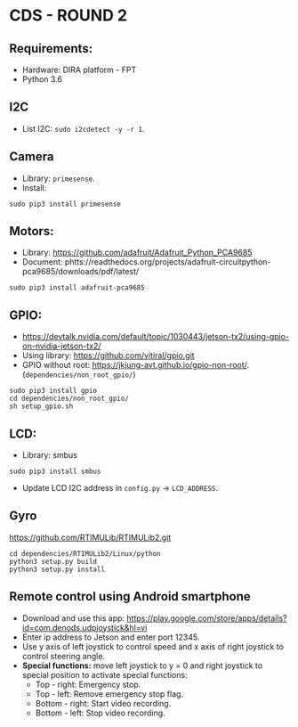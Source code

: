 # CDS - ROUND 2

## Requirements:
- Hardware: DIRA platform - FPT
- Python 3.6

## I2C
- List I2C: `sudo i2cdetect -y -r 1`.

## Camera
- Library: `primesense`.
- Install:
```
sudo pip3 install primesense
```

## Motors:
- Library: https://github.com/adafruit/Adafruit_Python_PCA9685
- Document: phtts://readthedocs.org/projects/adafruit-circuitpython-pca9685/downloads/pdf/latest/
```
sudo pip3 install adafruit-pca9685
```

##  GPIO: 
- https://devtalk.nvidia.com/default/topic/1030443/jetson-tx2/using-gpio-on-nvidia-jetson-tx2/
- Using library: https://github.com/vitiral/gpio.git
- GPIO without root: https://jkjung-avt.github.io/gpio-non-root/. (`dependencies/non_root_gpio/`)
```
sudo pip3 install gpio
cd dependencies/non_root_gpio/
sh setup_gpio.sh
```

## LCD:
- Library: smbus
```
sudo pip3 install smbus
```
- Update LCD I2C address in `config.py` -> `LCD_ADDRESS`.

## Gyro
https://github.com/RTIMULib/RTIMULib2.git
```
cd dependencies/RTIMULib2/Linux/python
python3 setup.py build
python3 setup.py install
```

## Remote control using Android smartphone

- Download and use this app: https://play.google.com/store/apps/details?id=com.denods.udpjoystick&hl=vi
- Enter ip address to Jetson and enter port 12345.
- Use y axis of left joystick to control speed and x axis of right joystick to control steering angle.
- **Special functions:** move left joystick to y = 0 and right joystick to special position to activate special functions:
    + Top - right: Emergency stop.
    + Top - left: Remove emergency stop flag.
    + Bottom - right: Start video recording.
    + Bottom - left: Stop video recording.